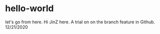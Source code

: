 # hello-world
let's go from here. 
Hi JinZ here. A trial on on the branch feature in Github. 12/21/2020
